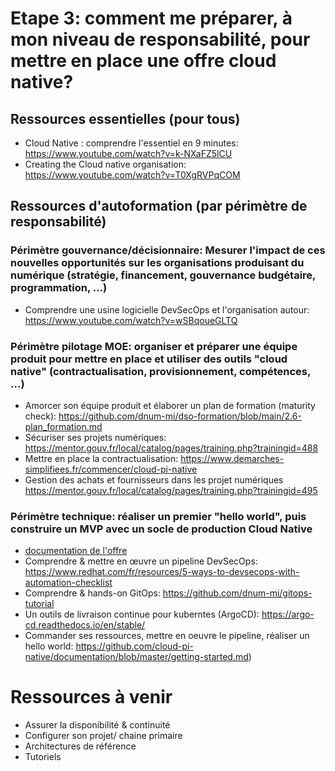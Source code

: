 # Etape 3: comment me préparer, à mon niveau de responsabilité, pour mettre en place une offre cloud native?

## Ressources essentielles (pour tous)
- Cloud Native : comprendre l'essentiel en 9 minutes: https://www.youtube.com/watch?v=k-NXaFZ5lCU
- Creating the Cloud native organisation: https://www.youtube.com/watch?v=T0XgRVPqCOM

## Ressources d'autoformation (par périmètre de responsabilité)

### Périmètre gouvernance/décisionnaire: Mesurer l'impact de ces nouvelles opportunités sur les organisations produisant du numérique (stratégie, financement, gouvernance budgétaire, programmation, ...)
- Comprendre une usine logicielle DevSecOps et l'organisation autour: https://www.youtube.com/watch?v=wSBqoueGLTQ

### Périmètre pilotage MOE: organiser et préparer une équipe produit pour mettre en place et utiliser des outils "cloud native" (contractualisation, provisionnement, compétences, ...)
- Amorcer son équipe produit et élaborer un plan de formation (maturity check): https://github.com/dnum-mi/dso-formation/blob/main/2.6-plan_formation.md
- Sécuriser ses projets numériques: https://mentor.gouv.fr/local/catalog/pages/training.php?trainingid=488
- Mettre en place la contractualisation: https://www.demarches-simplifiees.fr/commencer/cloud-pi-native
- Gestion des achats et fournisseurs dans les projet numériques	https://mentor.gouv.fr/local/catalog/pages/training.php?trainingid=495

### Périmètre technique: réaliser un premier "hello world", puis construire un MVP avec un socle de production Cloud Native
- [documentation de l'offre](https://github.com/cloud-pi-native/documentation)
- Comprendre & mettre en œuvre un pipeline DevSecOps: https://www.redhat.com/fr/resources/5-ways-to-devsecops-with-automation-checklist
- Comprendre & hands-on GitOps: https://github.com/dnum-mi/gitops-tutorial
- Un outils de livraison continue pour kuberntes (ArgoCD): https://argo-cd.readthedocs.io/en/stable/
- Commander ses ressources, mettre en oeuvre le pipeline, réaliser un hello world: https://github.com/cloud-pi-native/documentation/blob/master/getting-started.md)

# Ressources à venir
- Assurer la disponibilité & continuité
- Configurer son projet/ chaine primaire 
- Architectures de référence
- Tutoriels

